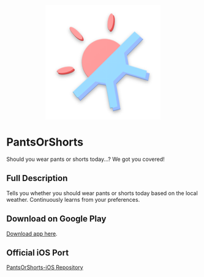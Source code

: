 <p align="center">
  <img width="300" height="300" src="logo.png">
</p>

# PantsOrShorts
Should you wear pants or shorts today...? We got you covered!

## Full Description
Tells you whether you should wear pants or shorts today based on the local weather. Continuously learns from your preferences.

## Download on Google Play
[Download app here](https://www.google.com/url?q=https://play.google.com/store/apps/details?id%3Dcom.cobresun.brun.pantsorshorts%26hl%3Den&sa=D&source=hangouts&ust=1534533207151000&usg=AFQjCNHb_o1nbltB5LcUo-0HMprYiz_VbA). 

## Official iOS Port 
[PantsOrShorts-iOS Repository](https://github.com/Cobresun/PantsOrShorts-iOS)
